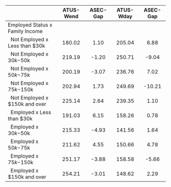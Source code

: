 
|                      |    ATUS-Wend |     ASEC-Gap |    ATUS-Wday |     ASEC-Gap |
| -------------------- | :----------: | :----------: | :----------: | :----------: |
| Employed Status x Family Income |              |              |              |              |
| &nbsp;&nbsp;Not Employed x Less than $30k |       180.02 |         1.10 |       205.04 |         6.88 |
| &nbsp;&nbsp;Not Employed x $30k-$50k |       219.19 |        -1.20 |       250.71 |        -9.04 |
| &nbsp;&nbsp;Not Employed x $50k-$75k |       200.19 |        -3.07 |       236.76 |         7.02 |
| &nbsp;&nbsp;Not Employed x $75k-$150k |       202.94 |         1.73 |       249.69 |       -10.21 |
| &nbsp;&nbsp;Not Employed x $150k and over |       225.14 |         2.64 |       239.35 |         1.10 |
| &nbsp;&nbsp;Employed x Less than $30k |       191.03 |         6.15 |       158.26 |         0.78 |
| &nbsp;&nbsp;Employed x $30k-$50k |       215.33 |        -4.93 |       141.56 |         1.64 |
| &nbsp;&nbsp;Employed x $50k-$75k |       211.62 |         4.55 |       150.66 |         4.78 |
| &nbsp;&nbsp;Employed x $75k-$150k |       251.17 |        -3.88 |       158.58 |        -5.66 |
| &nbsp;&nbsp;Employed x $150k and over |       254.21 |        -3.01 |       148.62 |         2.29 |

